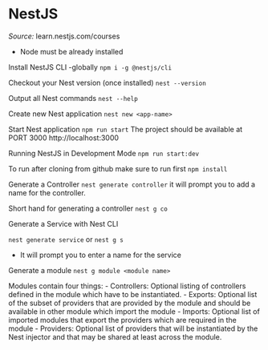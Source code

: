 # NestJS

*Source:* learn.nestjs.com/courses

* Node must be already installed

Install NestJS CLI -globally
`npm i -g @nestjs/cli`

Checkout your Nest version (once installed)
`nest --version`

Output all Nest commands
`nest --help`

Create new Nest application
`nest new <app-name>`

Start Nest application
`npm run start`
The project should be available at PORT 3000
http://localhost:3000

Running NestJS in Development Mode
`npm run start:dev`

To run after cloning from github make sure to run first
`npm install`

Generate a Controller
`nest generate controller`
it will prompt you to add a name for the controller.

Short hand for generating a controller
`nest g co`

Generate a Service with Nest CLI

`nest generate service`
or
`nest g s`
 - It will prompt you to enter a name for the service

Generate a module
`nest g module <module name>`

  Modules contain four things:
    - Controllers: Optional listing of controllers defined in the module which have to be instantiated.
    - Exports: Optional list of the subset of providers that are provided by the module and should be available in other module which import the module
    - Imports: Optional list of imported modules that export the providers which are required in the module
    - Providers: Optional list of providers that will be instantiated by the Nest injector and that may be shared at least across the module.

